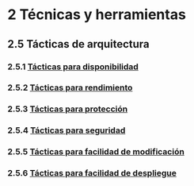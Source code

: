# 2 Técnicas y herramientas

## 2.5 Tácticas de arquitectura

### 2.5.1 [Tácticas para disponibilidad](./2_5_1_Tacticas_disponibilidad.md)

### 2.5.2 [Tácticas para rendimiento](./2_5_2_Tacticas_rendimiento.md)

### 2.5.3 [Tácticas para protección](./2_5_3_Tacticas_proteccion.md)

### 2.5.4 [Tácticas para seguridad](./2_5_4_Tacticas_seguridad)

### 2.5.5 [Tácticas para facilidad de modificación](./2_5_5_Tacticas_facilidad_de_modificacion.md)

### 2.5.6 [Tácticas para facilidad de despliegue](./2_5_6_Tacticas_facilidad_de_despliegue.md)
